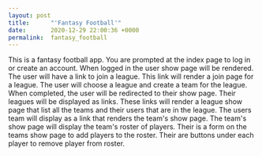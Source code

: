 ```yaml
---
layout: post
title:      "'Fantasy Football'"
date:       2020-12-29 22:00:36 +0000
permalink:  fantasy_football
---
```



This is a fantasy football app.  You are prompted at the index page
to log in or create an account.  When logged in the user show page will
be rendered.  The user will have a link to join a league.  This link 
will render a join page for a league.  The user will choose a league 
and create a team for the league.  When completed, the user will be 
redirected to their show page.  Their leagues will be displayed as
links.  These links will render a league show page that list all the 
teams and their users that are in the league.  The users team will
display as a link that renders the team's show page.  The team's show 
page will display the team's roster of players.  Their is a form on
the teams show page to add players to the roster.  Their are buttons
under each player to remove player from roster.
